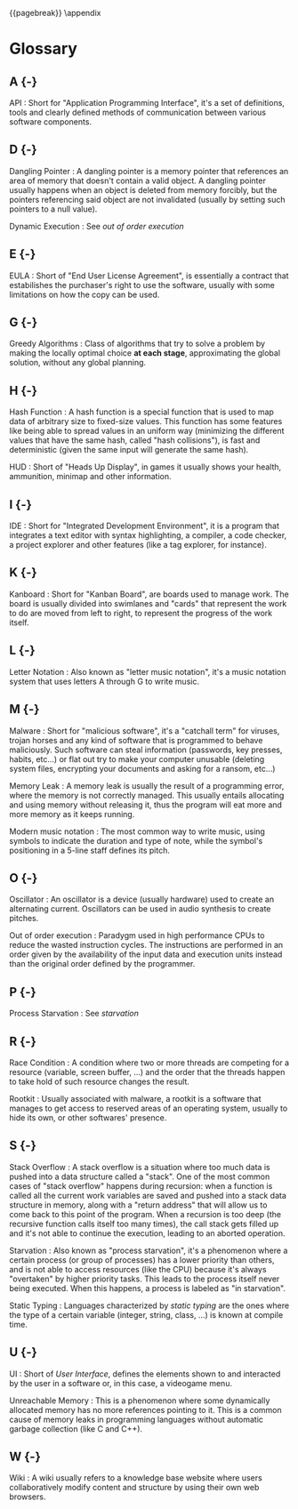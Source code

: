 {{pagebreak}}
\appendix

Glossary
========

A {-}
-----

API
: Short for "Application Programming Interface", it's a set of definitions, tools and clearly defined methods of communication between various software components.

D {-}
-----

Dangling Pointer
: A dangling pointer is a memory pointer that references an area of memory that doesn't contain a valid object. A dangling pointer usually happens when an object is deleted from memory forcibly, but the pointers referencing said object are not invalidated (usually by setting such pointers to a null value).

Dynamic Execution
: See *out of order execution*

E {-}
-----

EULA
: Short of "End User License Agreement", is essentially a contract that estabilishes the purchaser's right to use the software, usually with some limitations on how the copy can be used.

G {-}
-----

Greedy Algorithms
: Class of algorithms that try to solve a problem by making the locally optimal choice **at each stage**, approximating the global solution, without any global planning.

H {-}
-----

Hash Function
: A hash function is a special function that is used to map data of arbitrary size to fixed-size values. This function has some features like being able to spread values in an uniform way (minimizing the different values that have the same hash, called "hash collisions"), is fast and deterministic (given the same input will generate the same hash).

HUD
: Short of "Heads Up Display", in games it usually shows your health, ammunition, minimap and other information.

I {-}
-----

IDE
: Short for "Integrated Development Environment", it is a program that integrates a text editor with syntax highlighting, a compiler, a code checker, a project explorer and other features (like a tag explorer, for instance).

K {-}
-----

Kanboard
: Short for "Kanban Board", are boards used to manage work. The board is usually divided into swimlanes and "cards" that represent the work to do are moved from left to right, to represent the progress of the work itself.

L {-}
-----

Letter Notation
: Also known as "letter music notation", it's a music notation system that uses letters A through G to write music.

M {-}
-----

Malware
: Short for "malicious software", it's a "catchall term" for viruses, trojan horses and any kind of software that is programmed to behave maliciously. Such software can steal information (passwords, key presses, habits, etc...) or flat out try to make your computer unusable (deleting system files, encrypting your documents and asking for a ransom, etc...)

Memory Leak
: A memory leak is usually the result of a programming error, where the memory is not correctly managed. This usually entails allocating and using memory without releasing it, thus the program will eat more and more memory as it keeps running.

Modern music notation
: The most common way to write music, using symbols to indicate the duration and type of note, while the symbol's positioning in a 5-line staff defines its pitch.

O {-}
-----

Oscillator
: An oscillator is a device (usually hardware) used to create an alternating current. Oscillators can be used in audio synthesis to create pitches.

Out of order execution
: Paradygm used in high performance CPUs to reduce the wasted instruction cycles. The instructions are performed in an order given by the availability of the input data and execution units instead than the original order defined by the programmer.

P {-}
-----

Process Starvation
: See *starvation*

R {-}
-----

Race Condition
: A condition where two or more threads are competing for a resource (variable, screen buffer, ...) and the order that the threads happen to take hold of such resource changes the result.

Rootkit
: Usually associated with malware, a rootkit is a software that manages to get access to reserved areas of an operating system, usually to hide its own, or other softwares' presence.

S {-}
-----

Stack Overflow
: A stack overflow is a situation where too much data is pushed into a data structure called a "stack". One of the most common cases of "stack overflow" happens during recursion: when a function is called all the current work variables are saved and pushed into a stack data structure in memory, along with a "return address" that will allow us to come back to this point of the program. When a recursion is too deep (the recursive function calls itself too many times), the call stack gets filled up and it's not able to continue the execution, leading to an aborted operation.

Starvation
: Also known as "process starvation", it's a phenomenon where a certain process (or group of processes) has a lower priority than others, and is not able to access resources (like the CPU) because it's always "overtaken" by higher priority tasks. This leads to the process itself never being executed. When this happens, a process is labeled as "in starvation".

Static Typing
: Languages characterized by *static typing* are the ones where the type of a certain variable (integer, string, class, ...) is known at compile time.

U {-}
-----

UI
: Short of *User Interface*, defines the elements shown to and interacted by the user in a software or, in this case, a videogame menu.

Unreachable Memory
: This is a phenomenon where some dynamically allocated memory has no more references pointing to it. This is a common cause of memory leaks in programming languages without automatic garbage collection (like C and C++).

W {-}
-----

Wiki
: A wiki usually refers to a knowledge base website where users collaboratively modify content and structure by using their own web browsers.
